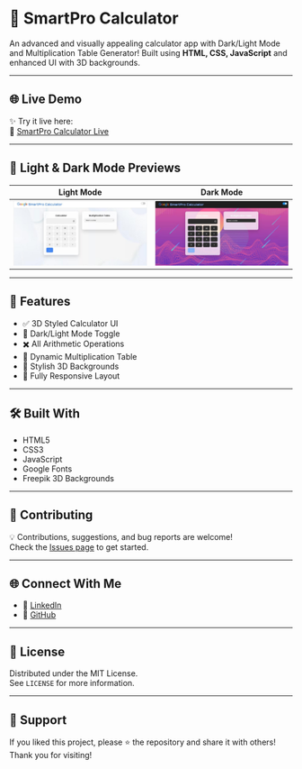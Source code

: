 # 🔢 SmartPro Calculator

An advanced and visually appealing calculator app with Dark/Light Mode and Multiplication Table Generator! Built using **HTML, CSS, JavaScript** and enhanced UI with 3D backgrounds.

---

## 🌐 Live Demo

✨ Try it live here:  
🔗 [SmartPro Calculator Live](https://peruguadithya.github.io/SmartPro-calculator/)

---

## 📸 Light & Dark Mode Previews

| Light Mode | Dark Mode |
|------------|-----------|
| ![Light Mode](Cal1.jpg) | ![Dark Mode](cal2.jpg) |

---

## 🚀 Features

- ✅ 3D Styled Calculator UI
- 🌙 Dark/Light Mode Toggle
- ✖️ All Arithmetic Operations
- 🔢 Dynamic Multiplication Table
- 🎨 Stylish 3D Backgrounds
- 📱 Fully Responsive Layout

---

## 🛠️ Built With

- HTML5  
- CSS3  
- JavaScript  
- Google Fonts  
- Freepik 3D Backgrounds

---

## 🤝 Contributing

💡 Contributions, suggestions, and bug reports are welcome!  
Check the [Issues page](https://github.com/PERUGUADITHYA/SmartPro-Calculator/issues) to get started.

---

## 🌐 Connect With Me

- 💼 [LinkedIn](https://www.linkedin.com/in/peruguadithya)
- 🐙 [GitHub](https://github.com/PERUGUADITHYA)

---

## 📜 License

Distributed under the MIT License.  
See `LICENSE` for more information.

---

## 🙌 Support

If you liked this project, please ⭐ the repository and share it with others!  
Thank you for visiting!

